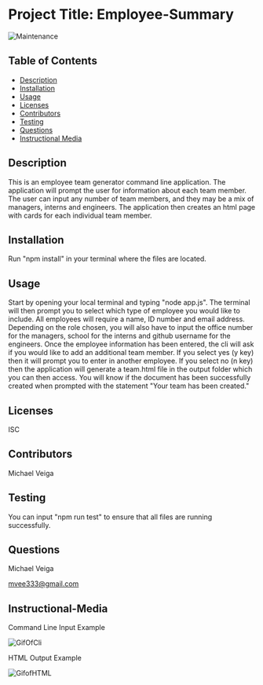 # Project Title: Employee-Summary

![Maintenance](https://img.shields.io/badge/Maintained%3F-no-red.svg)

## Table of Contents

- [Description](#Description)
- [Installation](#Installation)
- [Usage](#Usage)
- [Licenses](#Licenses)
- [Contributors](#Contributors)
- [Testing](#Testing)
- [Questions](#Questions)
- [Instructional Media](#Instructional-Media)

## Description

This is an employee team generator command line application. The application will prompt the user for information about each team member. The user can input any number of team members, and they may be a mix of managers, interns and engineers. The application then creates an html page with cards for each individual team member.


## Installation

Run "npm install" in your terminal where the files are located.

## Usage

Start by opening your local terminal and typing "node app.js". The terminal will then prompt you to select which type of employee you would like to include. All employees will require a name, ID number and email address. Depending on the role chosen, you will also have to input the office number for the managers, school for the interns and github username for the engineers. Once the employee information has been entered, the cli will ask if you would like to add an additional team member. If you select yes (y key) then it will prompt you to enter in another employee. If you select no (n key) then the application will generate a team.html file in the output folder which you can then access. You will know if the document has been successfully created when prompted with the statement "Your team has been created."

## Licenses

ISC

## Contributors

Michael Veiga

## Testing

You can input "npm run test" to ensure that all files are running successfully.

## Questions

Michael Veiga

mvee333@gmail.com

## Instructional-Media
<p>Command Line Input Example</p>

![GifOfCli](https://github.com/Michael-Veiga/employee-summary/blob/master/Develop/Images/employee-sum-gif.gif?raw=true)

<p>HTML Output Example</p>

![GifofHTML](https://media.giphy.com/media/KKTZ7TuXsCsUi28SNK/giphy.gif)
